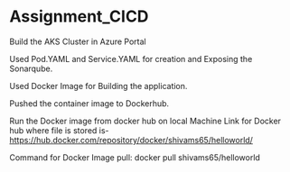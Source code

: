 # Assignment_CICD

Build the AKS Cluster in Azure Portal

Used Pod.YAML and Service.YAML for creation and Exposing the Sonarqube.

Used Docker Image for Building the application.

Pushed the container image to Dockerhub.

Run the Docker image from docker hub on local Machine Link for Docker hub where file is stored is- https://hub.docker.com/repository/docker/shivams65/helloworld/

Command for Docker Image pull: docker pull shivams65/helloworld


